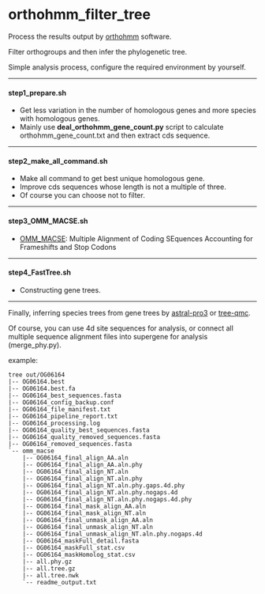 # orthohmm_filter_tree
Process the results output by [orthohmm](https://github.com/JLSteenwyk/orthohmm) software.

Filter orthogroups and then infer the phylogenetic tree.

Simple analysis process, configure the required environment by yourself.

----

#### step1_prepare.sh 
- Get less variation in the number of homologous genes and more species with homologous genes.
- Mainly use **deal_orthohmm_gene_count.py** script to calculate orthohmm_gene_count.txt and then extract cds sequence.

----

#### step2_make_all_command.sh
- Make all command to get best unique homologous gene.
- Improve cds sequences whose length is not a multiple of three.
- Of course you can choose not to filter.

----

#### step3_OMM_MACSE.sh
- [OMM_MACSE](https://www.agap-ge2pop.org/macse/pipeline-documentation/): Multiple Alignment of Coding SEquences Accounting for Frameshifts and Stop Codons

----

#### step4_FastTree.sh
- Constructing gene trees.

----

Finally, inferring species trees from gene trees by [astral-pro3](https://github.com/chaoszhang/ASTER) or [tree-qmc](https://github.com/molloy-lab/TREE-QMC).

Of course, you can use 4d site sequences for analysis, or connect all multiple sequence alignment files into supergene for analysis (merge_phy.py).

example:
```
tree out/OG06164
|-- OG06164.best
|-- OG06164.best.fa
|-- OG06164_best_sequences.fasta
|-- OG06164_config_backup.conf
|-- OG06164_file_manifest.txt
|-- OG06164_pipeline_report.txt
|-- OG06164_processing.log
|-- OG06164_quality_best_sequences.fasta
|-- OG06164_quality_removed_sequences.fasta
|-- OG06164_removed_sequences.fasta
`-- omm_macse
    |-- OG06164_final_align_AA.aln
    |-- OG06164_final_align_AA.aln.phy
    |-- OG06164_final_align_NT.aln
    |-- OG06164_final_align_NT.aln.phy
    |-- OG06164_final_align_NT.aln.phy.gaps.4d.phy
    |-- OG06164_final_align_NT.aln.phy.nogaps.4d
    |-- OG06164_final_align_NT.aln.phy.nogaps.4d.phy
    |-- OG06164_final_mask_align_AA.aln
    |-- OG06164_final_mask_align_NT.aln
    |-- OG06164_final_unmask_align_AA.aln
    |-- OG06164_final_unmask_align_NT.aln
    |-- OG06164_final_unmask_align_NT.aln.phy.nogaps.4d
    |-- OG06164_maskFull_detail.fasta
    |-- OG06164_maskFull_stat.csv
    |-- OG06164_maskHomolog_stat.csv
    |-- all.phy.gz
    |-- all.tree.gz
    |-- all.tree.nwk
    `-- readme_output.txt
```
